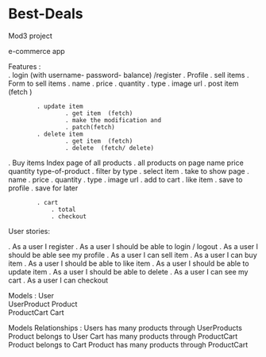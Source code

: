 # Best-Deals
Mod3 project 

e-commerce app 

Features :  
. login (with username- password- balance) /register
. Profile
. sell items
. Form to sell items
	. name
	. price
	. quantity
	. type 
	. image url
. post item (fetch )

			. update item
					. get item  (fetch)
					. make the modification and 
					. patch(fetch)
			. delete item
					. get item  (fetch)
					. delete  (fetch/ delete)

. Buy items
Index page of all products 
. all products on page
	name
	price 
	quantity
	type-of-product
. filter by type 
. select item
	. take to show page
	. name
	. price
	. quantity
	. type 
	. image url
	. add to cart 
. like item 
	. save to profile
. save for later 


			. cart 
				. total 
				. checkout 
    			 




User stories:

. As a user I register
. As a user I should be able to login / logout
. As a user I should be able see my profile 
. As a user I can sell item
. As a user I can buy item
. As a user I should be able to like item
. As a user I should be able to update item
. As a user I should be able to delete
.  As a user I can see my cart
. As a user I can checkout 


Models : 
User   
UserProduct 
Product  
ProductCart 
Cart

Models Relationships :
	Users has many products through UserProducts 
		Product belongs to User
	Cart has many products through ProductCart
		Product belongs to Cart
Product has many products through ProductCart



 

